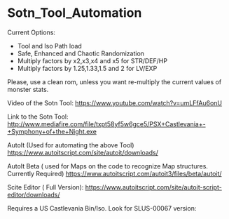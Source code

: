 # Sotn_Tool_Automation

Current Options:
- Tool and Iso Path load
- Safe, Enhanced and Chaotic Randomization
- Multiply factors by x2,x3,x4 and x5 for STR/DEF/HP 
- Multiply factors by 1.25,1.33,1.5 and 2 for LV/EXP

Please, use a clean rom, unless you want re-multiply the current values of monster stats.


Video of the Sotn Tool:
https://www.youtube.com/watch?v=umLFfAu6onU

Link to the Sotn Tool:
http://www.mediafire.com/file/txpt58yf5w6gce5/PSX+Castlevania+-+Symphony+of+the+Night.exe

AutoIt (Used for automating the above Tool)
https://www.autoitscript.com/site/autoit/downloads/

AutoIt Beta ( used for Maps on the code to recognize Map structures. Currently Required)
https://www.autoitscript.com/autoit3/files/beta/autoit/

Scite Editor ( Full Version):
https://www.autoitscript.com/site/autoit-script-editor/downloads/

Requires a US Castlevania Bin/Iso. Look for SLUS-00067 version:

